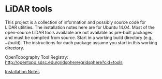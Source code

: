 # LiDAR tools

This project is a collection of information and possibly source code for LiDAR utilities. The installation notes here are for Ubuntu 14.04.  Most of the open-source LiDAR tools available are not available as pre-built packages and must be compiled from source.  Start in a working build directory (e.g., ~/build). The instructions for each package assume you start in this working directory.


OpenTopography Tool Registry: http://opentopo.sdsc.edu/gridsphere/gridsphere?cid=tools

[Installation Notes](lidar/INSTALL.md)
